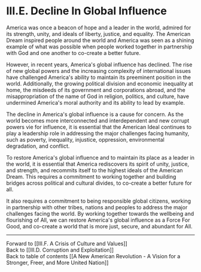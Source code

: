 # III.E. Decline In Global Influence

America was once a beacon of hope and a leader in the world, admired for its strength, unity, and ideals of liberty, justice, and equality. The American Dream inspired people around the world and America was seen as a shining example of what was possible when people worked together in partnership with God and one another to co-create a better future.

However, in recent years, America's global influence has declined. The rise of new global powers and the increasing complexity of international issues have challenged America's ability to maintain its preeminent position in the world. Additionally, the growing political division and economic inequality at home, the misdeeds of its government and corporations abroad, and the misappropriation of the name of God in religion, politics, and culture, have undermined America's moral authority and its ability to lead by example.

The decline in America's global influence is a cause for concern. As the world becomes more interconnected and interdependent and new corrupt powers vie for influence, it is essential that the American Ideal continues to play a leadership role in addressing the major challenges facing humanity, such as poverty, inequality, injustice, oppression, environmental degradation, and conflict.

To restore America's global influence and to maintain its place as a leader in the world, it is essential that America rediscovers its spirit of unity, justice, and strength, and recommits itself to the highest ideals of the American Dream. This requires a commitment to working together and building bridges across political and cultural divides, to co-create a better future for all.

It also requires a commitment to being responsible global citizens, working in partnership with other tribes, nations and peoples to address the major challenges facing the world. By working together towards the wellbeing and flourishing of All, we can restore America's global influence as a Force For Good, and co-create a world that is more just, secure, and abundant for All.

___

Forward to [[III.F. A Crisis of Culture and Values]]          
Back to [[III.D. Corruption and Exploitation]]        
Back to table of contents [[A New American Revolution - A Vision for a Stronger, Freer, and More United Nation]]  